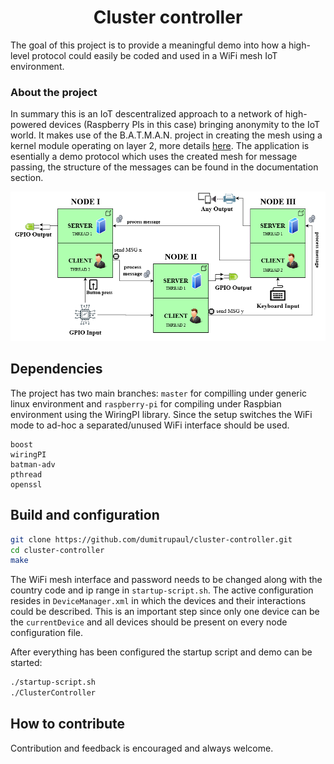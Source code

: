 <h1 align="center">
    Cluster controller
</h1>

The goal of this project is to provide a meaningful demo into how a high-level protocol could easily be coded and used in a WiFi mesh IoT environment.

### About the project

In summary this is an IoT descentralized approach to a network of high-powered devices (Raspberry PIs in this case) bringing anonymity to the IoT world. It makes use of the B.A.T.M.A.N. project in creating the mesh using a kernel module operating on layer 2, more details [here](https://www.open-mesh.org/projects/batman-adv/wiki/Wiki). The application is esentially a demo protocol which uses the created mesh for message passing, the structure of the messages can be found in the documentation section.

![Currently tested POC with 2 RPi nodes and 1 PC machine](./docs/arh_apl_eng.png)

## Dependencies
The project has two main branches: `master` for compilling under generic linux environment and `raspberry-pi` for compiling under Raspbian environment using the WiringPI library.
Since the setup switches the WiFi mode to ad-hoc a separated/unused WiFi interface should be used.

```
boost
wiringPI
batman-adv
pthread
openssl
```

## Build and configuration

```bash
git clone https://github.com/dumitrupaul/cluster-controller.git
cd cluster-controller
make
```

The WiFi mesh interface and password needs to be changed along with the country code and ip range in `startup-script.sh`.
The active configuration resides in `DeviceManager.xml` in which the devices and their interactions could be described. This is an important step since only one device can be the `currentDevice` and all devices should be present on every node configuration file.

After everything has been configured the startup script and demo can be started:
```bash
./startup-script.sh
./ClusterController
```

## How to contribute

Contribution and feedback is encouraged and always welcome.
